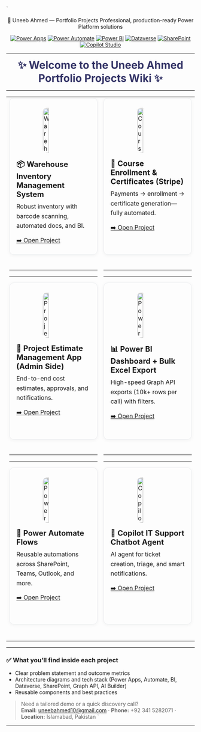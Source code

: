 `<!-- ====== HERO ====== -->
<div align="center">
 🚀 Uneeb Ahmed — Portfolio Projects  
Professional, production-ready Power Platform solutions

[![Power Apps](https://img.shields.io/badge/Power%20Apps-Canvas%20%7C%20Model--Driven-6a1b9a)]()
[![Power Automate](https://img.shields.io/badge/Power%20Automate-Flows-2b88f5)]()
[![Power BI](https://img.shields.io/badge/Power%20BI-Dashboards-f2c811)]()
[![Dataverse](https://img.shields.io/badge/Dataverse-Data%20Modeling-006e59)]()
[![SharePoint](https://img.shields.io/badge/SharePoint-Automation-0078d4)]()
[![Copilot Studio](https://img.shields.io/badge/Copilot%20Studio-AI%20Agents-7e57c2)]()
</div>

---
<div align="center" style="font-size:28px; font-weight:700; color:#333366; margin-top:12px; margin-bottom:12px;">
✨ Welcome to the Uneeb Ahmed Portfolio Projects Wiki ✨
</div>

***



<!-- ====== UNIFORM 2-COLUMN GRID (NO INDENTATION TO AVOID CODE BLOCKS) ====== -->
<table>
<tr>
<td width="50%" valign="top">
<div style="border:1px solid #eaecef;border-radius:12px;padding:18px;margin-bottom:40px;height:380px;box-shadow:0 2px 10px rgba(0,0,0,0.05);">
<a href="https://github.com/uneeb1010101/Uneeb_Ahmed_Portfolio_Projects/wiki/Inventory-Management-System-(Power-Platform)">
  <img alt="Warehouse Inventory Management System preview" src="https://github.com/user-attachments/assets/35fe9703-3ff7-442f-ab5c-afda11220c66" loading="lazy" style="display:block;margin:8px auto 16px auto;border-radius:10px;width:28%;height:120px;object-fit:cover;">
</a>
<div style="font-size:20px;font-weight:700;margin:0 0 8px 0;">📦 Warehouse Inventory Management System</div>
<p style="font-size:16px;line-height:1.6;margin:0 0 14px 0;">Robust inventory with barcode scanning, automated docs, and BI.</p>
<a href="https://github.com/uneeb1010101/Uneeb_Ahmed_Portfolio_Projects/wiki/Inventory-Management-System-(Power-Platform)">➡️ Open Project</a>
</div>

***

***

<div style="border:1px solid #eaecef;border-radius:12px;padding:18px;margin-bottom:40px;height:380px;box-shadow:0 2px 10px rgba(0,0,0,0.05);">
<a href="https://github.com/uneeb1010101/Uneeb_Ahmed_Portfolio_Projects/wiki/Project-Estimate-App">
  <img alt="Project Estimate App preview" src="https://github.com/user-attachments/assets/d1ce884b-7319-4e4b-bff8-db84ec053939" loading="lazy" style="display:block;margin:8px auto 16px auto;border-radius:10px;width:28%;height:120px;object-fit:cover;">
</a>
<div style="font-size:20px;font-weight:700;margin:0 0 8px 0;">🧮 Project Estimate Management App (Admin Side)</div>
<p style="font-size:16px;line-height:1.6;margin:0 0 14px 0;">End-to-end cost estimates, approvals, and notifications.</p>
<a href="https://github.com/uneeb1010101/Uneeb_Ahmed_Portfolio_Projects/wiki/Project-Estimate-App">➡️ Open Project</a>
</div>

***

***

<div style="border:1px solid #eaecef;border-radius:12px;padding:18px;margin-bottom:40px;height:380px;box-shadow:0 2px 10px rgba(0,0,0,0.05);">
<a href="https://github.com/uneeb1010101/Uneeb_Ahmed_Portfolio_Projects/wiki/Power-Automate-Flows">
  <img alt="Power Automate Flows preview" src="https://github.com/user-attachments/assets/e7f6327b-2da0-4bf7-8301-6008795ff49f" loading="lazy" style="display:block;margin:8px auto 16px auto;border-radius:10px;width:28%;height:120px;object-fit:cover;">
</a>
<div style="font-size:20px;font-weight:700;margin:0 0 8px 0;">🔁 Power Automate Flows</div>
<p style="font-size:16px;line-height:1.6;margin:0 0 14px 0;">Reusable automations across SharePoint, Teams, Outlook, and more.</p>
<a href="https://github.com/uneeb1010101/Uneeb_Ahmed_Portfolio_Projects/wiki/Power-Automate-Flows">➡️ Open Project</a>
</div>
</td>


<td width="50%" valign="top">
<div style="border:1px solid #eaecef;border-radius:12px;padding:18px;margin-bottom:40px;height:380px;box-shadow:0 2px 10px rgba(0,0,0,0.05);">
<a href="https://github.com/uneeb1010101/Uneeb_Ahmed_Portfolio_Projects/wiki/Automated-Course-Enrollment-and-Certificate-Generations-Using-Power-Automate-%E2%80%90-Stripe-%E2%80%90-Mini-Course-Generator">
  <img alt="Course Enrollment & Certificates preview" src="https://github.com/user-attachments/assets/ad7e5061-a5d5-41b4-8200-481565e577d7" loading="lazy" style="display:block;margin:8px auto 16px auto;border-radius:10px;width:28%;height:120px;object-fit:cover;">
</a>
<div style="font-size:20px;font-weight:700;margin:0 0 8px 0;">🧾 Course Enrollment & Certificates (Stripe)</div>
<p style="font-size:16px;line-height:1.6;margin:0 0 14px 0;">Payments → enrollment → certificate generation—fully automated.</p>
<a href="https://github.com/uneeb1010101/Uneeb_Ahmed_Portfolio_Projects/wiki/Automated-Course-Enrollment-and-Certificate-Generations-Using-Power-Automate-%E2%80%90-Stripe-%E2%80%90-Mini-Course-Generator">➡️ Open Project</a>
</div>

***

***

<div style="border:1px solid #eaecef;border-radius:12px;padding:18px;margin-bottom:40px;height:380px;box-shadow:0 2px 10px rgba(0,0,0,0.05);">
<a href="https://github.com/uneeb1010101/Uneeb_Ahmed_Portfolio_Projects/wiki/Power-BI-Dashboard---Power-Automate-Bulk-xlsx-Export">
  <img alt="Power BI Dashboard + Bulk Export preview" src="https://github.com/user-attachments/assets/18619c7b-aae3-4126-84d3-2ed2a408aec0" loading="lazy" style="display:block;margin:8px auto 16px auto;border-radius:10px;width:28%;height:120px;object-fit:cover;">
</a>
<div style="font-size:20px;font-weight:700;margin:0 0 8px 0;">📊 Power BI Dashboard + Bulk Excel Export</div>
<p style="font-size:16px;line-height:1.6;margin:0 0 14px 0;">High-speed Graph API exports (10k+ rows per call) with filters.</p>
<a href="https://github.com/uneeb1010101/Uneeb_Ahmed_Portfolio_Projects/wiki/Power-BI-Dashboard---Power-Automate-Bulk-xlsx-Export">➡️ Open Project</a>
</div>

***

***

<div style="border:1px solid #eaecef;border-radius:12px;padding:18px;margin-bottom:40px;height:380px;box-shadow:0 2px 10px rgba(0,0,0,0.05);">
<a href="https://github.com/uneeb1010101/Uneeb_Ahmed_Portfolio_Projects/wiki/Copilot-IT-Support-Chatbot-Agent">
  <img alt="Copilot IT Support Chatbot preview" src="https://github.com/user-attachments/assets/abe4839b-4565-4918-8e2e-43f6586bf70d" loading="lazy" style="display:block;margin:8px auto 16px auto;border-radius:10px;width:28%;height:120px;object-fit:cover;">
</a>
<div style="font-size:20px;font-weight:700;margin:0 0 8px 0;">🤖 Copilot IT Support Chatbot Agent</div>
<p style="font-size:16px;line-height:1.6;margin:0 0 14px 0;">AI agent for ticket creation, triage, and smart notifications.</p>
<a href="https://github.com/uneeb1010101/Uneeb_Ahmed_Portfolio_Projects/wiki/Copilot-IT-Support-Chatbot-Agent">➡️ Open Project</a>
</div>
</td>
</tr>
</table>

---
### ✅ What you’ll find inside each project
- Clear problem statement and outcome metrics  
- Architecture diagrams and tech stack (Power Apps, Automate, BI, Dataverse, SharePoint, Graph API, AI Builder)  
- Reusable components and best practices

> Need a tailored demo or a quick discovery call?  
> **Email:** uneebahmed10@gmail.com · **Phone:** +92 341 5282071 · **Location:** Islamabad, Pakistan
`
***
